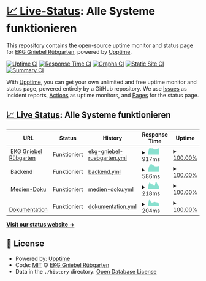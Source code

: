 # [📈 Live-Status](https://EKG-Gniebel-Ruebgarten.github.io/website-uptime): <!--live status--> **Alle Systeme funktionieren**

This repository contains the open-source uptime monitor and status page for [EKG Gniebel Rübgarten](https://EKG-Gniebel-Ruebgarten.github.io/website-uptime), powered by [Upptime](https://github.com/upptime/upptime).

[![Uptime CI](https://github.com/EKG-Gniebel-Ruebgarten/website-uptime/workflows/Uptime%20CI/badge.svg)](https://github.com/EKG-Gniebel-Ruebgarten/website-uptime/actions?query=workflow%3A%22Uptime+CI%22)
[![Response Time CI](https://github.com/EKG-Gniebel-Ruebgarten/website-uptime/workflows/Response%20Time%20CI/badge.svg)](https://github.com/EKG-Gniebel-Ruebgarten/website-uptime/actions?query=workflow%3A%22Response+Time+CI%22)
[![Graphs CI](https://github.com/EKG-Gniebel-Ruebgarten/website-uptime/workflows/Graphs%20CI/badge.svg)](https://github.com/EKG-Gniebel-Ruebgarten/website-uptime/actions?query=workflow%3A%22Graphs+CI%22)
[![Static Site CI](https://github.com/EKG-Gniebel-Ruebgarten/website-uptime/workflows/Static%20Site%20CI/badge.svg)](https://github.com/EKG-Gniebel-Ruebgarten/website-uptime/actions?query=workflow%3A%22Static+Site+CI%22)
[![Summary CI](https://github.com/EKG-Gniebel-Ruebgarten/website-uptime/workflows/Summary%20CI/badge.svg)](https://github.com/EKG-Gniebel-Ruebgarten/website-uptime/actions?query=workflow%3A%22Summary+CI%22)

With [Upptime](https://upptime.js.org), you can get your own unlimited and free uptime monitor and status page, powered entirely by a GitHub repository. We use [Issues](https://github.com/EKG-Gniebel-Ruebgarten/website-uptime/issues) as incident reports, [Actions](https://github.com/EKG-Gniebel-Ruebgarten/website-uptime/actions) as uptime monitors, and [Pages](https://EKG-Gniebel-Ruebgarten.github.io/website-uptime) for the status page.

## [📈 Live Status](https://demo.upptime.js.org): <!--live status--> **Alle Systeme funktionieren**

<!--start: status pages-->
<!-- This summary is generated by Upptime (https://github.com/upptime/upptime) -->
<!-- Do not edit this manually, your changes will be overwritten -->
<!-- prettier-ignore -->
| URL | Status | History | Response Time | Uptime |
| --- | ------ | ------- | ------------- | ------ |
| <img alt="" src="https://favicons.githubusercontent.com/neu.ekg-gniebel-ruebgarten.de" height="13"> [EKG Gniebel Rübgarten](https://neu.ekg-gniebel-ruebgarten.de) | Funktioniert | [ekg-gniebel-ruebgarten.yml](https://github.com/EKG-Gniebel-Ruebgarten/website-uptime/commits/HEAD/history/ekg-gniebel-ruebgarten.yml) | <details><summary><img alt="Response time graph" src="./graphs/ekg-gniebel-ruebgarten/response-time-week.png" height="20"> 917ms</summary><br><a href="https://EKG-Gniebel-Ruebgarten.github.io/website-uptime/history/ekg-gniebel-ruebgarten"><img alt="Response time 1617" src="https://img.shields.io/endpoint?url=https%3A%2F%2Fraw.githubusercontent.com%2FEKG-Gniebel-Ruebgarten%2Fwebsite-uptime%2FHEAD%2Fapi%2Fekg-gniebel-ruebgarten%2Fresponse-time.json"></a><br><a href="https://EKG-Gniebel-Ruebgarten.github.io/website-uptime/history/ekg-gniebel-ruebgarten"><img alt="24-hour response time 977" src="https://img.shields.io/endpoint?url=https%3A%2F%2Fraw.githubusercontent.com%2FEKG-Gniebel-Ruebgarten%2Fwebsite-uptime%2FHEAD%2Fapi%2Fekg-gniebel-ruebgarten%2Fresponse-time-day.json"></a><br><a href="https://EKG-Gniebel-Ruebgarten.github.io/website-uptime/history/ekg-gniebel-ruebgarten"><img alt="7-day response time 917" src="https://img.shields.io/endpoint?url=https%3A%2F%2Fraw.githubusercontent.com%2FEKG-Gniebel-Ruebgarten%2Fwebsite-uptime%2FHEAD%2Fapi%2Fekg-gniebel-ruebgarten%2Fresponse-time-week.json"></a><br><a href="https://EKG-Gniebel-Ruebgarten.github.io/website-uptime/history/ekg-gniebel-ruebgarten"><img alt="30-day response time 772" src="https://img.shields.io/endpoint?url=https%3A%2F%2Fraw.githubusercontent.com%2FEKG-Gniebel-Ruebgarten%2Fwebsite-uptime%2FHEAD%2Fapi%2Fekg-gniebel-ruebgarten%2Fresponse-time-month.json"></a><br><a href="https://EKG-Gniebel-Ruebgarten.github.io/website-uptime/history/ekg-gniebel-ruebgarten"><img alt="1-year response time 1617" src="https://img.shields.io/endpoint?url=https%3A%2F%2Fraw.githubusercontent.com%2FEKG-Gniebel-Ruebgarten%2Fwebsite-uptime%2FHEAD%2Fapi%2Fekg-gniebel-ruebgarten%2Fresponse-time-year.json"></a></details> | <details><summary><a href="https://EKG-Gniebel-Ruebgarten.github.io/website-uptime/history/ekg-gniebel-ruebgarten">100.00%</a></summary><a href="https://EKG-Gniebel-Ruebgarten.github.io/website-uptime/history/ekg-gniebel-ruebgarten"><img alt="All-time uptime 95.26%" src="https://img.shields.io/endpoint?url=https%3A%2F%2Fraw.githubusercontent.com%2FEKG-Gniebel-Ruebgarten%2Fwebsite-uptime%2FHEAD%2Fapi%2Fekg-gniebel-ruebgarten%2Fuptime.json"></a><br><a href="https://EKG-Gniebel-Ruebgarten.github.io/website-uptime/history/ekg-gniebel-ruebgarten"><img alt="24-hour uptime 100.00%" src="https://img.shields.io/endpoint?url=https%3A%2F%2Fraw.githubusercontent.com%2FEKG-Gniebel-Ruebgarten%2Fwebsite-uptime%2FHEAD%2Fapi%2Fekg-gniebel-ruebgarten%2Fuptime-day.json"></a><br><a href="https://EKG-Gniebel-Ruebgarten.github.io/website-uptime/history/ekg-gniebel-ruebgarten"><img alt="7-day uptime 100.00%" src="https://img.shields.io/endpoint?url=https%3A%2F%2Fraw.githubusercontent.com%2FEKG-Gniebel-Ruebgarten%2Fwebsite-uptime%2FHEAD%2Fapi%2Fekg-gniebel-ruebgarten%2Fuptime-week.json"></a><br><a href="https://EKG-Gniebel-Ruebgarten.github.io/website-uptime/history/ekg-gniebel-ruebgarten"><img alt="30-day uptime 99.86%" src="https://img.shields.io/endpoint?url=https%3A%2F%2Fraw.githubusercontent.com%2FEKG-Gniebel-Ruebgarten%2Fwebsite-uptime%2FHEAD%2Fapi%2Fekg-gniebel-ruebgarten%2Fuptime-month.json"></a><br><a href="https://EKG-Gniebel-Ruebgarten.github.io/website-uptime/history/ekg-gniebel-ruebgarten"><img alt="1-year uptime 95.26%" src="https://img.shields.io/endpoint?url=https%3A%2F%2Fraw.githubusercontent.com%2FEKG-Gniebel-Ruebgarten%2Fwebsite-uptime%2FHEAD%2Fapi%2Fekg-gniebel-ruebgarten%2Fuptime-year.json"></a></details>
| <img alt="" src="https://favicons.githubusercontent.com/null" height="13"> Backend | Funktioniert | [backend.yml](https://github.com/EKG-Gniebel-Ruebgarten/website-uptime/commits/HEAD/history/backend.yml) | <details><summary><img alt="Response time graph" src="./graphs/backend/response-time-week.png" height="20"> 586ms</summary><br><a href="https://EKG-Gniebel-Ruebgarten.github.io/website-uptime/history/backend"><img alt="Response time 567" src="https://img.shields.io/endpoint?url=https%3A%2F%2Fraw.githubusercontent.com%2FEKG-Gniebel-Ruebgarten%2Fwebsite-uptime%2FHEAD%2Fapi%2Fbackend%2Fresponse-time.json"></a><br><a href="https://EKG-Gniebel-Ruebgarten.github.io/website-uptime/history/backend"><img alt="24-hour response time 716" src="https://img.shields.io/endpoint?url=https%3A%2F%2Fraw.githubusercontent.com%2FEKG-Gniebel-Ruebgarten%2Fwebsite-uptime%2FHEAD%2Fapi%2Fbackend%2Fresponse-time-day.json"></a><br><a href="https://EKG-Gniebel-Ruebgarten.github.io/website-uptime/history/backend"><img alt="7-day response time 586" src="https://img.shields.io/endpoint?url=https%3A%2F%2Fraw.githubusercontent.com%2FEKG-Gniebel-Ruebgarten%2Fwebsite-uptime%2FHEAD%2Fapi%2Fbackend%2Fresponse-time-week.json"></a><br><a href="https://EKG-Gniebel-Ruebgarten.github.io/website-uptime/history/backend"><img alt="30-day response time 695" src="https://img.shields.io/endpoint?url=https%3A%2F%2Fraw.githubusercontent.com%2FEKG-Gniebel-Ruebgarten%2Fwebsite-uptime%2FHEAD%2Fapi%2Fbackend%2Fresponse-time-month.json"></a><br><a href="https://EKG-Gniebel-Ruebgarten.github.io/website-uptime/history/backend"><img alt="1-year response time 567" src="https://img.shields.io/endpoint?url=https%3A%2F%2Fraw.githubusercontent.com%2FEKG-Gniebel-Ruebgarten%2Fwebsite-uptime%2FHEAD%2Fapi%2Fbackend%2Fresponse-time-year.json"></a></details> | <details><summary><a href="https://EKG-Gniebel-Ruebgarten.github.io/website-uptime/history/backend">100.00%</a></summary><a href="https://EKG-Gniebel-Ruebgarten.github.io/website-uptime/history/backend"><img alt="All-time uptime 90.44%" src="https://img.shields.io/endpoint?url=https%3A%2F%2Fraw.githubusercontent.com%2FEKG-Gniebel-Ruebgarten%2Fwebsite-uptime%2FHEAD%2Fapi%2Fbackend%2Fuptime.json"></a><br><a href="https://EKG-Gniebel-Ruebgarten.github.io/website-uptime/history/backend"><img alt="24-hour uptime 100.00%" src="https://img.shields.io/endpoint?url=https%3A%2F%2Fraw.githubusercontent.com%2FEKG-Gniebel-Ruebgarten%2Fwebsite-uptime%2FHEAD%2Fapi%2Fbackend%2Fuptime-day.json"></a><br><a href="https://EKG-Gniebel-Ruebgarten.github.io/website-uptime/history/backend"><img alt="7-day uptime 100.00%" src="https://img.shields.io/endpoint?url=https%3A%2F%2Fraw.githubusercontent.com%2FEKG-Gniebel-Ruebgarten%2Fwebsite-uptime%2FHEAD%2Fapi%2Fbackend%2Fuptime-week.json"></a><br><a href="https://EKG-Gniebel-Ruebgarten.github.io/website-uptime/history/backend"><img alt="30-day uptime 71.33%" src="https://img.shields.io/endpoint?url=https%3A%2F%2Fraw.githubusercontent.com%2FEKG-Gniebel-Ruebgarten%2Fwebsite-uptime%2FHEAD%2Fapi%2Fbackend%2Fuptime-month.json"></a><br><a href="https://EKG-Gniebel-Ruebgarten.github.io/website-uptime/history/backend"><img alt="1-year uptime 90.44%" src="https://img.shields.io/endpoint?url=https%3A%2F%2Fraw.githubusercontent.com%2FEKG-Gniebel-Ruebgarten%2Fwebsite-uptime%2FHEAD%2Fapi%2Fbackend%2Fuptime-year.json"></a></details>
| <img alt="" src="https://favicons.githubusercontent.com/medien.doku.ekg-gniebel-ruebgarten.de" height="13"> [Medien-Doku](https://medien.doku.ekg-gniebel-ruebgarten.de) | Funktioniert | [medien-doku.yml](https://github.com/EKG-Gniebel-Ruebgarten/website-uptime/commits/HEAD/history/medien-doku.yml) | <details><summary><img alt="Response time graph" src="./graphs/medien-doku/response-time-week.png" height="20"> 218ms</summary><br><a href="https://EKG-Gniebel-Ruebgarten.github.io/website-uptime/history/medien-doku"><img alt="Response time 226" src="https://img.shields.io/endpoint?url=https%3A%2F%2Fraw.githubusercontent.com%2FEKG-Gniebel-Ruebgarten%2Fwebsite-uptime%2FHEAD%2Fapi%2Fmedien-doku%2Fresponse-time.json"></a><br><a href="https://EKG-Gniebel-Ruebgarten.github.io/website-uptime/history/medien-doku"><img alt="24-hour response time 217" src="https://img.shields.io/endpoint?url=https%3A%2F%2Fraw.githubusercontent.com%2FEKG-Gniebel-Ruebgarten%2Fwebsite-uptime%2FHEAD%2Fapi%2Fmedien-doku%2Fresponse-time-day.json"></a><br><a href="https://EKG-Gniebel-Ruebgarten.github.io/website-uptime/history/medien-doku"><img alt="7-day response time 218" src="https://img.shields.io/endpoint?url=https%3A%2F%2Fraw.githubusercontent.com%2FEKG-Gniebel-Ruebgarten%2Fwebsite-uptime%2FHEAD%2Fapi%2Fmedien-doku%2Fresponse-time-week.json"></a><br><a href="https://EKG-Gniebel-Ruebgarten.github.io/website-uptime/history/medien-doku"><img alt="30-day response time 249" src="https://img.shields.io/endpoint?url=https%3A%2F%2Fraw.githubusercontent.com%2FEKG-Gniebel-Ruebgarten%2Fwebsite-uptime%2FHEAD%2Fapi%2Fmedien-doku%2Fresponse-time-month.json"></a><br><a href="https://EKG-Gniebel-Ruebgarten.github.io/website-uptime/history/medien-doku"><img alt="1-year response time 226" src="https://img.shields.io/endpoint?url=https%3A%2F%2Fraw.githubusercontent.com%2FEKG-Gniebel-Ruebgarten%2Fwebsite-uptime%2FHEAD%2Fapi%2Fmedien-doku%2Fresponse-time-year.json"></a></details> | <details><summary><a href="https://EKG-Gniebel-Ruebgarten.github.io/website-uptime/history/medien-doku">100.00%</a></summary><a href="https://EKG-Gniebel-Ruebgarten.github.io/website-uptime/history/medien-doku"><img alt="All-time uptime 100.00%" src="https://img.shields.io/endpoint?url=https%3A%2F%2Fraw.githubusercontent.com%2FEKG-Gniebel-Ruebgarten%2Fwebsite-uptime%2FHEAD%2Fapi%2Fmedien-doku%2Fuptime.json"></a><br><a href="https://EKG-Gniebel-Ruebgarten.github.io/website-uptime/history/medien-doku"><img alt="24-hour uptime 100.00%" src="https://img.shields.io/endpoint?url=https%3A%2F%2Fraw.githubusercontent.com%2FEKG-Gniebel-Ruebgarten%2Fwebsite-uptime%2FHEAD%2Fapi%2Fmedien-doku%2Fuptime-day.json"></a><br><a href="https://EKG-Gniebel-Ruebgarten.github.io/website-uptime/history/medien-doku"><img alt="7-day uptime 100.00%" src="https://img.shields.io/endpoint?url=https%3A%2F%2Fraw.githubusercontent.com%2FEKG-Gniebel-Ruebgarten%2Fwebsite-uptime%2FHEAD%2Fapi%2Fmedien-doku%2Fuptime-week.json"></a><br><a href="https://EKG-Gniebel-Ruebgarten.github.io/website-uptime/history/medien-doku"><img alt="30-day uptime 100.00%" src="https://img.shields.io/endpoint?url=https%3A%2F%2Fraw.githubusercontent.com%2FEKG-Gniebel-Ruebgarten%2Fwebsite-uptime%2FHEAD%2Fapi%2Fmedien-doku%2Fuptime-month.json"></a><br><a href="https://EKG-Gniebel-Ruebgarten.github.io/website-uptime/history/medien-doku"><img alt="1-year uptime 100.00%" src="https://img.shields.io/endpoint?url=https%3A%2F%2Fraw.githubusercontent.com%2FEKG-Gniebel-Ruebgarten%2Fwebsite-uptime%2FHEAD%2Fapi%2Fmedien-doku%2Fuptime-year.json"></a></details>
| <img alt="" src="https://favicons.githubusercontent.com/doku.ekg-gniebel-ruebgarten.de" height="13"> [Dokumentation](https://doku.ekg-gniebel-ruebgarten.de) | Funktioniert | [dokumentation.yml](https://github.com/EKG-Gniebel-Ruebgarten/website-uptime/commits/HEAD/history/dokumentation.yml) | <details><summary><img alt="Response time graph" src="./graphs/dokumentation/response-time-week.png" height="20"> 204ms</summary><br><a href="https://EKG-Gniebel-Ruebgarten.github.io/website-uptime/history/dokumentation"><img alt="Response time 220" src="https://img.shields.io/endpoint?url=https%3A%2F%2Fraw.githubusercontent.com%2FEKG-Gniebel-Ruebgarten%2Fwebsite-uptime%2FHEAD%2Fapi%2Fdokumentation%2Fresponse-time.json"></a><br><a href="https://EKG-Gniebel-Ruebgarten.github.io/website-uptime/history/dokumentation"><img alt="24-hour response time 197" src="https://img.shields.io/endpoint?url=https%3A%2F%2Fraw.githubusercontent.com%2FEKG-Gniebel-Ruebgarten%2Fwebsite-uptime%2FHEAD%2Fapi%2Fdokumentation%2Fresponse-time-day.json"></a><br><a href="https://EKG-Gniebel-Ruebgarten.github.io/website-uptime/history/dokumentation"><img alt="7-day response time 204" src="https://img.shields.io/endpoint?url=https%3A%2F%2Fraw.githubusercontent.com%2FEKG-Gniebel-Ruebgarten%2Fwebsite-uptime%2FHEAD%2Fapi%2Fdokumentation%2Fresponse-time-week.json"></a><br><a href="https://EKG-Gniebel-Ruebgarten.github.io/website-uptime/history/dokumentation"><img alt="30-day response time 219" src="https://img.shields.io/endpoint?url=https%3A%2F%2Fraw.githubusercontent.com%2FEKG-Gniebel-Ruebgarten%2Fwebsite-uptime%2FHEAD%2Fapi%2Fdokumentation%2Fresponse-time-month.json"></a><br><a href="https://EKG-Gniebel-Ruebgarten.github.io/website-uptime/history/dokumentation"><img alt="1-year response time 220" src="https://img.shields.io/endpoint?url=https%3A%2F%2Fraw.githubusercontent.com%2FEKG-Gniebel-Ruebgarten%2Fwebsite-uptime%2FHEAD%2Fapi%2Fdokumentation%2Fresponse-time-year.json"></a></details> | <details><summary><a href="https://EKG-Gniebel-Ruebgarten.github.io/website-uptime/history/dokumentation">100.00%</a></summary><a href="https://EKG-Gniebel-Ruebgarten.github.io/website-uptime/history/dokumentation"><img alt="All-time uptime 100.00%" src="https://img.shields.io/endpoint?url=https%3A%2F%2Fraw.githubusercontent.com%2FEKG-Gniebel-Ruebgarten%2Fwebsite-uptime%2FHEAD%2Fapi%2Fdokumentation%2Fuptime.json"></a><br><a href="https://EKG-Gniebel-Ruebgarten.github.io/website-uptime/history/dokumentation"><img alt="24-hour uptime 100.00%" src="https://img.shields.io/endpoint?url=https%3A%2F%2Fraw.githubusercontent.com%2FEKG-Gniebel-Ruebgarten%2Fwebsite-uptime%2FHEAD%2Fapi%2Fdokumentation%2Fuptime-day.json"></a><br><a href="https://EKG-Gniebel-Ruebgarten.github.io/website-uptime/history/dokumentation"><img alt="7-day uptime 100.00%" src="https://img.shields.io/endpoint?url=https%3A%2F%2Fraw.githubusercontent.com%2FEKG-Gniebel-Ruebgarten%2Fwebsite-uptime%2FHEAD%2Fapi%2Fdokumentation%2Fuptime-week.json"></a><br><a href="https://EKG-Gniebel-Ruebgarten.github.io/website-uptime/history/dokumentation"><img alt="30-day uptime 100.00%" src="https://img.shields.io/endpoint?url=https%3A%2F%2Fraw.githubusercontent.com%2FEKG-Gniebel-Ruebgarten%2Fwebsite-uptime%2FHEAD%2Fapi%2Fdokumentation%2Fuptime-month.json"></a><br><a href="https://EKG-Gniebel-Ruebgarten.github.io/website-uptime/history/dokumentation"><img alt="1-year uptime 100.00%" src="https://img.shields.io/endpoint?url=https%3A%2F%2Fraw.githubusercontent.com%2FEKG-Gniebel-Ruebgarten%2Fwebsite-uptime%2FHEAD%2Fapi%2Fdokumentation%2Fuptime-year.json"></a></details>

<!--end: status pages-->

[**Visit our status website →**](https://EKG-Gniebel-Ruebgarten.github.io/website-uptime)

## 📄 License

- Powered by: [Upptime](https://github.com/upptime/upptime)
- Code: [MIT](./LICENSE) © [EKG Gniebel Rübgarten](https://EKG-Gniebel-Ruebgarten.github.io/website-uptime)
- Data in the `./history` directory: [Open Database License](https://opendatacommons.org/licenses/odbl/1-0/)
